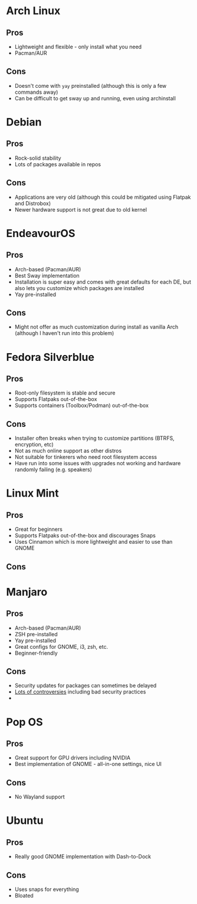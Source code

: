 # Arch Linux
## Pros
- Lightweight and flexible - only install what you need
- Pacman/AUR

## Cons
- Doesn't come with `yay` preinstalled (although this is only a few commands away)
- Can be difficult to get sway up and running, even using archinstall

# Debian
## Pros
- Rock-solid stability
- Lots of packages available in repos

## Cons
- Applications are very old (although this could be mitigated using Flatpak and Distrobox)
- Newer hardware support is not great due to old kernel

# EndeavourOS
## Pros
- Arch-based (Pacman/AUR)
- Best Sway implementation
- Installation is super easy and comes with great defaults for each DE, but also lets you customize which packages are installed
- Yay pre-installed

## Cons
- Might not offer as much customization during install as vanilla Arch (although I haven't run into this problem)

# Fedora Silverblue
## Pros
- Root-only filesystem is stable and secure
- Supports Flatpaks out-of-the-box
- Supports containers (Toolbox/Podman) out-of-the-box

## Cons
- Installer often breaks when trying to customize partitions (BTRFS, encryption, etc)
- Not as much online support as other distros
- Not suitable for tinkerers who need root filesystem access
- Have run into some issues with upgrades not working and hardware randomly failing (e.g. speakers)

# Linux Mint
## Pros
- Great for beginners
- Supports Flatpaks out-of-the-box and discourages Snaps
- Uses Cinnamon which is more lightweight and easier to use than GNOME

## Cons

# Manjaro
## Pros
- Arch-based (Pacman/AUR)
- ZSH pre-installed
- Yay pre-installed
- Great configs for GNOME, i3, zsh, etc.
- Beginner-friendly

## Cons
- Security updates for packages can sometimes be delayed
- [Lots of controversies](https://manjarno.snorlax.sh/) including bad security practices
- 

# Pop OS
## Pros
- Great support for GPU drivers including NVIDIA
- Best implementation of GNOME - all-in-one settings, nice UI

## Cons
- No Wayland support

# Ubuntu
## Pros
- Really good GNOME implementation with Dash-to-Dock

## Cons
- Uses snaps for everything
- Bloated